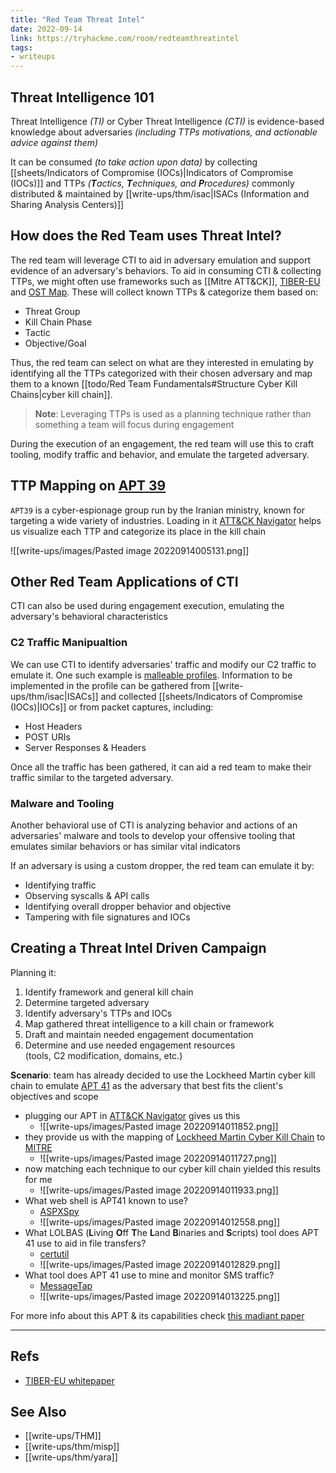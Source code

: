 ```yaml
---
title: "Red Team Threat Intel"
date: 2022-09-14
link: https://tryhackme.com/room/redteamthreatintel
tags:
- writeups
---
```


## Threat Intelligence 101
Threat Intelligence *(TI)* or Cyber Threat Intelligence *(CTI)* is evidence-based knowledge about adversaries *(including TTPs motivations, and actionable advice against them)*

It can be consumed *(to take action upon data)* by collecting [[sheets/Indicators of Compromise (IOCs)|Indicators of Compromise (IOCs)]] and TTPs *(**T**actics, **T**echniques, and **P**rocedures)* commonly distributed & maintained by [[write-ups/thm/isac|ISACs (Information and Sharing Analysis Centers)]]

## How does the Red Team uses Threat Intel?
The red team will leverage CTI to aid in adversary emulation and support evidence of an adversary's behaviors. To aid in consuming CTI & collecting TTPs, we might often use frameworks such as [[Mitre ATT&CK]], [TIBER-EU](https://www.crest-approved.org/membership/tiber-eu/) and [OST Map](https://www.intezer.com/ost-map/). These will collect known TTPs & categorize them based on:
- Threat Group
- Kill Chain Phase
- Tactic
- Objective/Goal

Thus, the red team can select on what are they interested in emulating by identifying all the TTPs categorized with their chosen adversary and map them to a known [[todo/Red Team Fundamentals#Structure Cyber Kill Chains|cyber kill chain]]. 

> **Note**: Leveraging TTPs is used as a planning technique rather than something a team will focus during engagement

During the execution of an engagement, the red team will use this to craft tooling, modify traffic and behavior, and emulate the targeted adversary.

## TTP Mapping on [APT 39](https://attack.mitre.org/groups/G0087/)
`APT39` is a cyber-espionage group run by the Iranian ministry, known for targeting a wide variety of industries. Loading in it [ATT&CK Navigator](https://mitre-attack.github.io/attack-navigator/) helps us visualize each TTP and categorize its place in the kill chain

![[write-ups/images/Pasted image 20220914005131.png]]

## Other Red Team Applications of CTI
CTI can also be used during engagement execution, emulating the adversary's behavioral characteristics

### C2 Traffic Manipualtion
We can use CTI to identify adversaries' traffic and modify our C2 traffic to emulate it. One such example is [malleable profiles](https://www.cobaltstrike.com/help-malleable-c2). Information to be implemented in the profile can be gathered from [[write-ups/thm/isac|ISACs]] and collected [[sheets/Indicators of Compromise (IOCs)|IOCs]] or from packet captures, including:
- Host Headers
- POST URIs
- Server Responses & Headers

Once all the traffic has been gathered, it can aid a red team to make their traffic similar to the targeted adversary.

### Malware and Tooling
Another behavioral use of CTI is analyzing behavior and actions of an adversaries' malware and tools to develop your offensive tooling that emulates similar behaviors or has similar vital indicators

If an adversary is using a custom dropper, the red team can emulate it by:
- Identifying traffic
- Observing syscalls & API calls
- Identifying overall dropper behavior and objective
- Tampering with file signatures and IOCs

## Creating a Threat Intel Driven Campaign
Planning it:
1.  Identify framework and general kill chain
2.  Determine targeted adversary
3.  Identify adversary's TTPs and IOCs
4.  Map gathered threat intelligence to a kill chain or framework
5.  Draft and maintain needed engagement documentation
6.  Determine and use needed engagement resources (tools, C2 modification, domains, etc.)

**Scenario**: team has already decided to use the Lockheed Martin cyber kill chain to emulate [APT 41](https://attack.mitre.org/groups/G0096/) as the adversary that best fits the client's objectives and scope
- plugging our APT in [ATT&CK Navigator](https://mitre-attack.github.io/attack-navigator//#layerURL=https%3A%2F%2Fattack.mitre.org%2Fgroups%2FG0096%2FG0096-enterprise-layer.json) gives us this 
	- ![[write-ups/images/Pasted image 20220914011852.png]]
- they provide us with the mapping of [Lockheed Martin Cyber Kill Chain](https://www.lockheedmartin.com/en-us/capabilities/cyber/cyber-kill-chain.html) to [MITRE](https://www.mitre.org/)
	- ![[write-ups/images/Pasted image 20220914011727.png]]
- now matching each technique to our cyber kill chain yielded this results for me
	- ![[write-ups/images/Pasted image 20220914011933.png]]
- What web shell is APT41 known to use?
	- [ASPXSpy](https://attack.mitre.org/software/S0073)
	- ![[write-ups/images/Pasted image 20220914012558.png]]
- What LOLBAS (**L**iving **O**ff **T**he **L**and **B**inaries and **S**cripts) tool does APT 41 use to aid in file transfers?
	- [certutil](https://attack.mitre.org/software/S0160/)
	- ![[write-ups/images/Pasted image 20220914012829.png]]
- What tool does APT 41 use to mine and monitor SMS traffic?
	- [MessageTap](https://attack.mitre.org/software/S0443/)
	- ![[write-ups/images/Pasted image 20220914013225.png]]

For more info about this APT & its capabilities check [this madiant paper](https://www.mandiant.com/resources/blog/apt41-initiates-global-intrusion-campaign-using-multiple-exploits)

---

## Refs
- [TIBER-EU whitepaper](https://www.ecb.europa.eu/pub/pdf/other/ecb.tiber_eu_framework.en.pdf)

## See Also
- [[write-ups/THM]]
- [[write-ups/thm/misp]]
- [[write-ups/thm/yara]]
